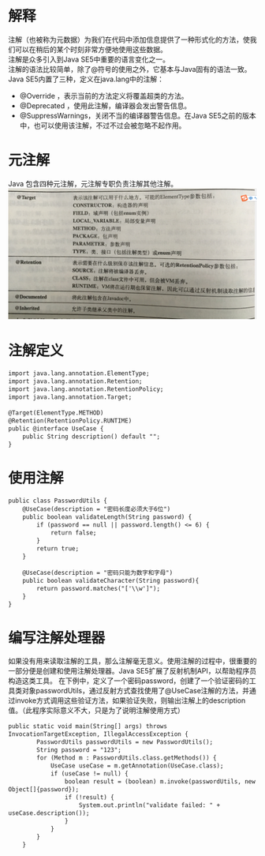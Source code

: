 # 解释
注解（也被称为元数据）为我们在代码中添加信息提供了一种形式化的方法，使我们可以在稍后的某个时刻非常方便地使用这些数据。<br>
注解是众多引入到Java SE5中重要的语言变化之一。 <br>
注解的语法比较简单，除了@符号的使用之外，它基本与Java固有的语法一致。Java SE5内置了三种，定义在java.lang中的注解：<br>
- @Override ，表示当前的方法定义将覆盖超类的方法。
- @Deprecated ，使用此注解，编译器会发出警告信息。
- @SuppressWarnings，关闭不当的编译器警告信息。在Java SE5之前的版本中，也可以使用该注解，不过不过会被忽略不起作用。

# 元注解
Java 包含四种元注解，元注解专职负责注解其他注解。
![](pic20/20200524163433.png)

# 注解定义
```
import java.lang.annotation.ElementType;
import java.lang.annotation.Retention;
import java.lang.annotation.RetentionPolicy;
import java.lang.annotation.Target;

@Target(ElementType.METHOD)
@Retention(RetentionPolicy.RUNTIME)
public @interface UseCase {
    public String description() default "";
}
```
# 使用注解
```
public class PasswordUtils {
    @UseCase(description = "密码长度必须大于6位")
    public boolean validateLength(String password) {
        if (password == null || password.length() <= 6) {
            return false;
        }
        return true;
    }

    @UseCase(description = "密码只能为数字和字母")
    public boolean validateCharacter(String password){
        return password.matches("['\\w']");
    }
}
```
# 编写注解处理器
如果没有用来读取注解的工具，那么注解毫无意义。使用注解的过程中，很重要的一部分便是创建和使用注解处理器。Java SE5扩展了反射机制API，以帮助程序员构造这类工具。
在下例中，定义了一个密码password，创建了一个验证密码的工具类对象passwordUtils，通过反射方式查找使用了@UseCase注解的方法，并通过invoke方式调用这些验证方法，如果验证失败，则输出注解上的description值。（此程序实际意义不大，只是为了说明注解使用方式）
```
public static void main(String[] args) throws InvocationTargetException, IllegalAccessException {
        PasswordUtils passwordUtils = new PasswordUtils();
        String password = "123";
        for (Method m : PasswordUtils.class.getMethods()) {
            UseCase useCase = m.getAnnotation(UseCase.class);
            if (useCase != null) {
                boolean result = (boolean) m.invoke(passwordUtils, new Object[]{password});
                if (!result) {
                    System.out.println("validate failed: " + useCase.description());
                }
            }
        }
    }
```